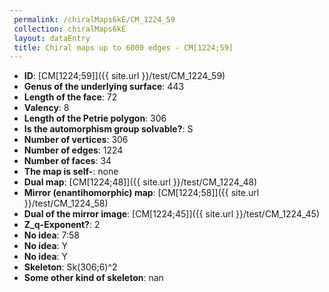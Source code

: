 ```yaml
--- 
 permalink: /chiralMaps6kE/CM_1224_59 
 collection: chiralMaps6kE
 layout: dataEntry
 title: Chiral maps up to 6000 edges - CM[1224;59]
---
```


- **ID**: [CM[1224;59]]({{ site.url }}/test/CM_1224_59)
- **Genus of the underlying surface**: 443
- **Length of the face**: 72
- **Valency**: 8
- **Length of the Petrie polygon**: 306
- **Is the automorphism group solvable?**: S
- **Number of vertices**: 306
- **Number of edges**: 1224
- **Number of faces**: 34
- **The map is self-**: none
- **Dual map**: [CM[1224;48]]({{ site.url }}/test/CM_1224_48)
- **Mirror (enantihomorphic) map**: [CM[1224;58]]({{ site.url }}/test/CM_1224_58)
- **Dual of the mirror image**: [CM[1224;45]]({{ site.url }}/test/CM_1224_45)
- **Z_q-Exponent?**: 2
- **No idea**:  7:58
- **No idea**: Y
- **No idea**: Y
- **Skeleton**: Sk(306;6)^2
- **Some other kind of skeleton**: nan
